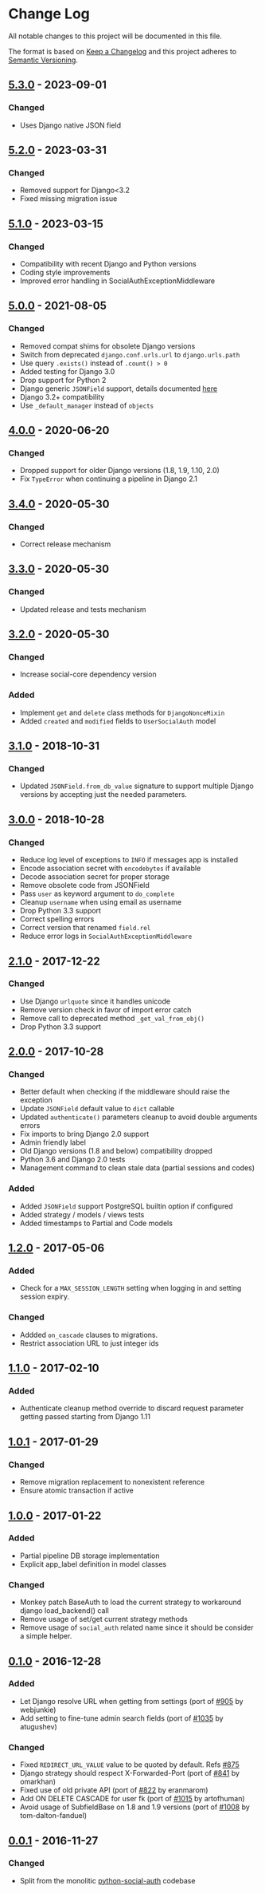 # Change Log

All notable changes to this project will be documented in this file.

The format is based on [Keep a Changelog](http://keepachangelog.com/)
and this project adheres to [Semantic Versioning](http://semver.org/).

## [5.3.0](https://github.com/python-social-auth/social-app-django/releases/tag/5.2.0) - 2023-09-01

### Changed
- Uses Django native JSON field

## [5.2.0](https://github.com/python-social-auth/social-app-django/releases/tag/5.2.0) - 2023-03-31

### Changed
- Removed support for Django<3.2
- Fixed missing migration issue


## [5.1.0](https://github.com/python-social-auth/social-app-django/releases/tag/5.1.0) - 2023-03-15

### Changed
- Compatibility with recent Django and Python versions
- Coding style improvements
- Improved error handling in SocialAuthExceptionMiddleware

## [5.0.0](https://github.com/python-social-auth/social-app-django/releases/tag/5.0.0) - 2021-08-05

### Changed
- Removed compat shims for obsolete Django versions
- Switch from deprecated `django.conf.urls.url` to `django.urls.path`
- Use query `.exists()` instead of `.count() > 0`
- Added testing for Django 3.0
- Drop support for Python 2
- Django generic `JSONField` support, details documented [here](https://python-social-auth.readthedocs.io/en/latest/configuration/django.html#json-field-support)
- Django 3.2+ compatibility
- Use `_default_manager` instead of `objects`

## [4.0.0](https://github.com/python-social-auth/social-app-django/releases/tag/4.0.0) - 2020-06-20

### Changed
- Dropped support for older Django versions (1.8, 1.9, 1.10, 2.0)
- Fix `TypeError` when continuing a pipeline in Django 2.1

## [3.4.0](https://github.com/python-social-auth/social-app-django/releases/tag/3.4.0) - 2020-05-30

### Changed
- Correct release mechanism

## [3.3.0](https://github.com/python-social-auth/social-app-django/releases/tag/3.3.0) - 2020-05-30

### Changed
- Updated release and tests mechanism

## [3.2.0](https://github.com/python-social-auth/social-app-django/releases/tag/3.2.0) - 2020-05-30

### Changed
- Increase social-core dependency version

### Added
- Implement `get` and `delete` class methods for `DjangoNonceMixin`
- Added `created` and `modified` fields to `UserSocialAuth` model

## [3.1.0](https://github.com/python-social-auth/social-app-django/releases/tag/3.1.0) - 2018-10-31

### Changed
- Updated `JSONField.from_db_value` signature to support multiple Django
  versions by accepting just the needed parameters.

## [3.0.0](https://github.com/python-social-auth/social-app-django/releases/tag/3.0.0) - 2018-10-28

### Changed
- Reduce log level of exceptions to `INFO` if messages app is installed
- Encode association secret with `encodebytes` if available
- Decode association secret for proper storage
- Remove obsolete code from JSONField
- Pass `user` as keyword argument to `do_complete`
- Cleanup `username` when using email as username
- Drop Python 3.3 support
- Correct spelling errors
- Correct version that renamed `field.rel`
- Reduce error logs in `SocialAuthExceptionMiddleware`

## [2.1.0](https://github.com/python-social-auth/social-app-django/releases/tag/2.1.0) - 2017-12-22

### Changed
- Use Django `urlquote` since it handles unicode
- Remove version check in favor of import error catch
- Remove call to deprecated method `_get_val_from_obj()`
- Drop Python 3.3 support

## [2.0.0](https://github.com/python-social-auth/social-app-django/releases/tag/2.0.0) - 2017-10-28

### Changed
- Better default when checking if the middleware should raise the exception
- Update `JSONField` default value to `dict` callable
- Updated `authenticate()` parameters cleanup to avoid double arguments errors
- Fix imports to bring Django 2.0 support
- Admin friendly label
- Old Django versions (1.8 and below) compatibility dropped
- Python 3.6 and Django 2.0 tests
- Management command to clean stale data (partial sessions and codes)

### Added
- Added `JSONField` support PostgreSQL builtin option if configured
- Added strategy / models / views tests
- Added timestamps to Partial and Code models

## [1.2.0](https://github.com/python-social-auth/social-app-django/releases/tag/1.2.0) - 2017-05-06

### Added
- Check for a `MAX_SESSION_LENGTH` setting when logging in and setting session expiry.

### Changed
- Addded `on_cascade` clauses to migrations.
- Restrict association URL to just integer ids

## [1.1.0](https://github.com/python-social-auth/social-app-django/releases/tag/1.1.0) - 2017-02-10

### Added
- Authenticate cleanup method override to discard request parameter
  getting passed starting from Django 1.11

## [1.0.1](https://github.com/python-social-auth/social-app-django/releases/tag/1.0.1) - 2017-01-29

### Changed
- Remove migration replacement to nonexistent reference
- Ensure atomic transaction if active

## [1.0.0](https://github.com/python-social-auth/social-app-django/releases/tag/1.0.0) - 2017-01-22

### Added
- Partial pipeline DB storage implementation
- Explicit app_label definition in model classes

### Changed
- Monkey patch BaseAuth to load the current strategy to workaround django load_backend() call
- Remove usage of set/get current strategy methods
- Remove usage of `social_auth` related name since it should be consider a simple helper.

## [0.1.0](https://github.com/python-social-auth/social-app-django/releases/tag/0.1.0) - 2016-12-28

### Added
- Let Django resolve URL when getting from settings (port of [#905](https://github.com/omab/python-social-auth/pull/905)
  by webjunkie)
- Add setting to fine-tune admin search fields (port of [#1035](https://github.com/omab/python-social-auth/pull/1035)
  by atugushev)

### Changed
- Fixed `REDIRECT_URL_VALUE` value to be quoted by default.
  Refs [#875](https://github.com/omab/python-social-auth/issues/875)
- Django strategy should respect X-Forwarded-Port (port of [#841](https://github.com/omab/python-social-auth/pull/841)
  by omarkhan)
- Fixed use of old private API (port of [#822](https://github.com/omab/python-social-auth/pull/822)
  by eranmarom)
- Add ON DELETE CASCADE for user fk (port of [#1015](https://github.com/omab/python-social-auth/pull/1015)
  by artofhuman)
- Avoid usage of SubfieldBase on 1.8 and 1.9 versions (port of [#1008](https://github.com/omab/python-social-auth/pull/1008)
  by tom-dalton-fanduel)

## [0.0.1](https://github.com/python-social-auth/social-app-django/releases/tag/0.0.1) - 2016-11-27

### Changed
- Split from the monolitic [python-social-auth](https://github.com/omab/python-social-auth)
  codebase
